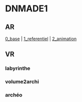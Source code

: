 # DNMADE1

## AR
[0_base](https://eminet666.github.io/ensaama/2021/dnmade1/AR/0_base.html) |
[1_referentiel](https://eminet666.github.io/ensaama/2021/dnmade1/AR/1_referentiel.html) |
[2_animation](https://eminet666.github.io/ensaama/2021/dnmade1/AR/2_animation.html)



## VR
### labyrinthe
### volume2archi
### archéo

